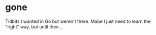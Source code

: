 # gone
Tidbits I wanted in Go but weren't there. Mabe I just need to learn the "right" way, but until then...

